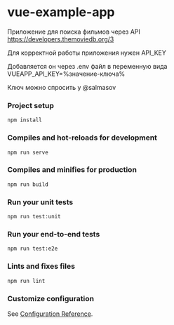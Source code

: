 # vue-example-app

Приложение для поиска фильмов через API https://developers.themoviedb.org/3

Для корректной работы приложения нужен API_KEY

Добавляется он через .env файл в переменную вида VUEAPP_API_KEY=%значение-ключа%

Ключ можно спросить у @salmasov

### Project setup

```
npm install
```

### Compiles and hot-reloads for development

```
npm run serve
```

### Compiles and minifies for production

```
npm run build
```

### Run your unit tests

```
npm run test:unit
```

### Run your end-to-end tests

```
npm run test:e2e
```

### Lints and fixes files

```
npm run lint
```

### Customize configuration

See [Configuration Reference](https://cli.vuejs.org/config/).

